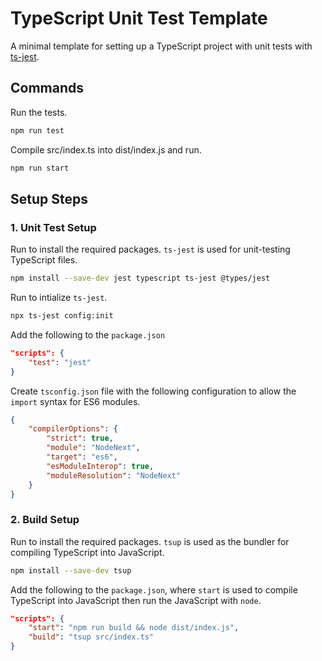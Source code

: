 # TypeScript Unit Test Template

A minimal template for setting up a TypeScript project with unit tests with [ts-jest](https://kulshekhar.github.io/ts-jest/).

## Commands

Run the tests.

```bash
npm run test
```

Compile src/index.ts into dist/index.js and run.

```bash
npm run start
```

## Setup Steps

### 1. Unit Test Setup

Run to install the required packages. `ts-jest` is used for unit-testing TypeScript files.

```bash
npm install --save-dev jest typescript ts-jest @types/jest
```

Run to intialize `ts-jest`.

```bash
npx ts-jest config:init
```

Add the following to the `package.json`

```json
"scripts": {
    "test": "jest"
}
```

Create `tsconfig.json` file with the following configuration to allow the `import` syntax for ES6 modules.

```json
{
    "compilerOptions": {
        "strict": true,
        "module": "NodeNext",
        "target": "es6",
        "esModuleInterop": true,
        "moduleResolution": "NodeNext"
    }
}
```

### 2. Build Setup

Run to install the required packages. `tsup` is used as the bundler for compiling TypeScript into JavaScript.

```bash
npm install --save-dev tsup
```

Add the following to the `package.json`, where `start` is used to compile TypeScript into JavaScript then run the JavaScript with `node`.

```json
"scripts": {
    "start": "npm run build && node dist/index.js",
    "build": "tsup src/index.ts"
}
```
